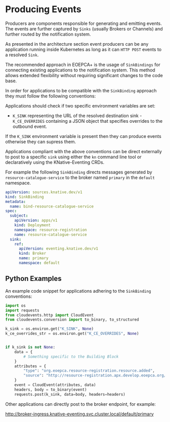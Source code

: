 # Producing Events

Producers are components responsible for generating and emitting events. The events are further captured by `Sinks` (usually Brokers or Channels) and further routed by the notification system. 

As presented in the architecture section event producers can be any application running inside Kubernetes as long as it can `HTTP POST` events to a resolved `Sink`.

The recommended approach in EOEPCA+ is the usage of `SinkBindings` for connecting existing applications to the notification system. This method allows extended flexibility without requiring significant changes to the code base.

In order for applications to be compatible with the `SinkBinding` approach they must follow the following conventions:

Applications should check if two specific environment variables are set:

- `K_SINK` representing the URL of the resolved destination sink - `K_CE_OVERRIDES` containing a JSON object that specifies overrides to the outbound event.

If the `K_SINK` environment variable is present then they can produce events otherwise they can supress them.

Applications compliant with the above conventions can be direct externally to post to a specific `sink` using either the `kn` command line tool or declaratively using the KNative-Eventing CRDs.

For example the following `SinkBinding` directs messages generated by `resource-catalogue-service` to the broker named `primary` in the `default` namespace.

```yaml
apiVersion: sources.knative.dev/v1
kind: SinkBinding
metadata:
  name: bind-resource-catalogue-service
spec:
  subject:
    apiVersion: apps/v1
    kind: Deployment
    namespace: resource-registration
    name: resource-catalogue-service
  sink:
    ref:
      apiVersion: eventing.knative.dev/v1
      kind: Broker
      name: primary
      namespace: default
```

## Python Examples

An example code snippet for applications adhering to the `SinkBinding` conventions:

```python
import os
import requests
from cloudevents.http import CloudEvent
from cloudevents.conversion import to_binary, to_structured

k_sink = os.environ.get("K_SINK", None)
k_ce_overrides_str = os.environ.get("K_CE_OVERRIDES", None)


if k_sink is not None:
    data = {
        # Something specific to the Building Block
    }
    attributes = {
        "type": "org.eoepca.resource-registration.resource.added",
        "source": "http://resource-registration.apx.develop.eoepca.org/catalogue" 
    }
    event = CloudEvent(attributes, data)
    headers, body = to_binary(event)
    requests.post(k_sink, data=body, headers=headers)
```

Other applications can directly post to the broker endpoint, for example:

http://broker-ingress.knative-eventing.svc.cluster.local/default/primary


